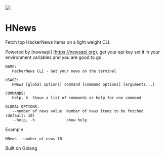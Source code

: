 <a href="https://codeclimate.com/github/SiddhantAgarwal/HNews/maintainability"><img src="https://api.codeclimate.com/v1/badges/98d61b12a9a26ce9b4b9/maintainability" /></a>
# HNews 

Fetch top HackerNews items on a light weight CLI. 

Powered by [newsapi] (https://newsapi.org), get your api key set it in your environment variables and you are good to go.


    NAME:
       HackerNews CLI - Get your news on the terminal
    
    USAGE:
       HNews [global options] command [command options] [arguments...]
    
    COMMANDS:
       help, h  Shows a list of commands or help for one command
    
    GLOBAL OPTIONS:
       --number_of_news value  Number of news items to be fetched (default: 10)
       --help, -h              show help


Example 

    HNews --number_of_news 10

Built on Golang
